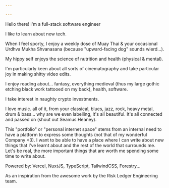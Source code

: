 ```yaml
---

---
```

Hello there! I'm a full-stack software engineer

I like to learn about new tech.

When I feel sporty, I enjoy a weekly dose of Muay Thai & your occasional Urdhva Mukha Shvanasana (because "upward-facing dog" sounds wierd...).

My hippy self enjoys the science of nutrition and health (physical & mental).

I'm particularly keen about all sorts of cinematography and take particular joy in making shitty video edits.

I enjoy reading about... fantasy, everything medieval (thus my large gothic etching black work tattooed on my back), health, software.

I take interest in naughty crypto investments.

I love music. all of it, from your classical, blues, jazz, rock, heavy metal, drum & bass... why are we even labelling, it's all beautiful. It's all connected and passed on (shout out Seamus Heaney).

This "portfolio" or "personal internet space" stems from an internal need to have a platform to express some thoughts (not that of my wonderful Company <3). I want to be able to have a place where I can write about new things that I've learnt about and the rest of the world that surrounds me. Let's be real, the more important things that are worth me spending some time to write about.

Powered by: Vercel, NuxtJS, TypeScript, TailwindCSS, Forestry...

As an inspiration from the awesome work by the Risk Ledger Engineering team.